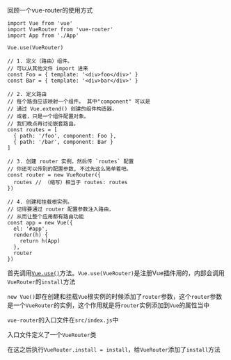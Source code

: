 回顾一个vue-router的使用方式

```
import Vue from 'vue'
import VueRouter from 'vue-router'
import App from './App'

Vue.use(VueRouter)

// 1. 定义（路由）组件。
// 可以从其他文件 import 进来
const Foo = { template: '<div>foo</div>' }
const Bar = { template: '<div>bar</div>' }

// 2. 定义路由
// 每个路由应该映射一个组件。 其中"component" 可以是
// 通过 Vue.extend() 创建的组件构造器，
// 或者，只是一个组件配置对象。
// 我们晚点再讨论嵌套路由。
const routes = [
  { path: '/foo', component: Foo },
  { path: '/bar', component: Bar }
]

// 3. 创建 router 实例，然后传 `routes` 配置
// 你还可以传别的配置参数, 不过先这么简单着吧。
const router = new VueRouter({
  routes // （缩写）相当于 routes: routes
})

// 4. 创建和挂载根实例。
// 记得要通过 router 配置参数注入路由，
// 从而让整个应用都有路由功能
const app = new Vue({
  el: '#app',
  render(h) {
    return h(App)
  },
  router
})

```

首先调用[`Vue.use()`](http://www.blackhook.club/5c8f114d1e53222b1b139a1f/5cac26c41fb1814fb4ee1199/5d1b54e9d5a4e120bd6f9664)方法。`Vue.use(VueRouter)`是注册Vue插件用的，内部会调用`VueRouter`的`install`方法

`new Vue()`即在创建和挂载`Vue`根实例的时候添加了`router`参数，这个`router`参数是一个`VueRouter`的实例，这个作用就是将`router`实例添加到`Vue`的属性当中

`vue-router`的入口文件在`src/index.js`中

入口文件定义了一个`VueRouter`类

在这之后执行`VueRouter.install = install`，给`VueRouter`添加了`install`方法
